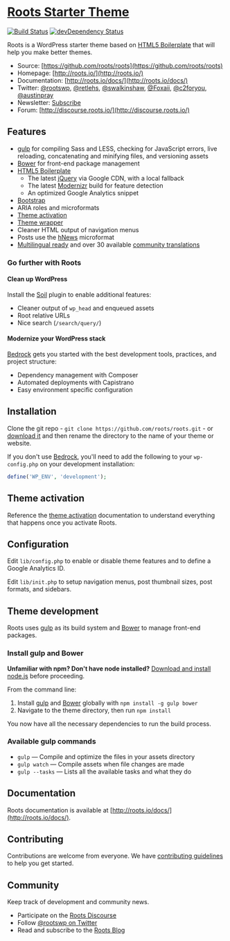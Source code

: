 # [Roots Starter Theme](http://roots.io/)
[![Build Status](https://travis-ci.org/roots/roots.svg)](https://travis-ci.org/roots/roots)
[![devDependency Status](https://david-dm.org/roots/roots/dev-status.svg)](https://david-dm.org/roots/roots#info=devDependencies)

Roots is a WordPress starter theme based on [HTML5 Boilerplate](http://html5boilerplate.com/) that will help you make better themes.

* Source: [https://github.com/roots/roots](https://github.com/roots/roots)
* Homepage: [http://roots.io/](http://roots.io/)
* Documentation: [http://roots.io/docs/](http://roots.io/docs/)
* Twitter: [@rootswp](https://twitter.com/rootswp), [@retlehs](https://twitter.com/retlehs), [@swalkinshaw](https://twitter.com/swalkinshaw), [@Foxaii](https://twitter.com/Foxaii), [@c2foryou](https://twitter.com/c2foryou), [@austinpray](https://twitter.com/austinpray)
* Newsletter: [Subscribe](http://roots.io/subscribe/)
* Forum: [http://discourse.roots.io/](http://discourse.roots.io/)

## Features

* [gulp](http://gulpjs.com/) for compiling Sass and LESS, checking for JavaScript errors, live reloading, concatenating and minifying files, and versioning assets
* [Bower](http://bower.io/) for front-end package management
* [HTML5 Boilerplate](http://html5boilerplate.com/)
  * The latest [jQuery](http://jquery.com/) via Google CDN, with a local fallback
  * The latest [Modernizr](http://modernizr.com/) build for feature detection
  * An optimized Google Analytics snippet
* [Bootstrap](http://getbootstrap.com/)
* ARIA roles and microformats
* [Theme activation](http://roots.io/roots-101/#theme-activation)
* [Theme wrapper](http://roots.io/an-introduction-to-the-roots-theme-wrapper/)
* Cleaner HTML output of navigation menus
* Posts use the [hNews](http://microformats.org/wiki/hnews) microformat
* [Multilingual ready](http://roots.io/wpml/) and over 30 available [community translations](https://github.com/roots/roots-translations)

### Go further with Roots

#### Clean up WordPress
Install the [Soil](https://github.com/roots/soil) plugin to enable additional features:

* Cleaner output of `wp_head` and enqueued assets
* Root relative URLs
* Nice search (`/search/query/`)

#### Modernize your WordPress stack
[Bedrock](https://github.com/roots/bedrock) gets you started with the best development tools, practices, and project structure:

* Dependency management with Composer
* Automated deployments with Capistrano
* Easy environment specific configuration

## Installation

Clone the git repo - `git clone https://github.com/roots/roots.git` - or [download it](https://github.com/roots/roots/zipball/master) and then rename the directory to the name of your theme or website.

If you don't use [Bedrock](https://github.com/roots/bedrock), you'll need to add the following to your `wp-config.php` on your development installation:

```php
define('WP_ENV', 'development');
```

## Theme activation

Reference the [theme activation](http://roots.io/roots-101/#theme-activation) documentation to understand everything that happens once you activate Roots.

## Configuration

Edit `lib/config.php` to enable or disable theme features and to define a Google Analytics ID.

Edit `lib/init.php` to setup navigation menus, post thumbnail sizes, post formats, and sidebars.

## Theme development

Roots uses [gulp](http://gulpjs.com/) as its build system and [Bower](http://bower.io/) to manage front-end packages.

### Install gulp and Bower

**Unfamiliar with npm? Don't have node installed?** [Download and install node.js](http://nodejs.org/download/) before proceeding.

From the command line:

1. Install [gulp](http://gulpjs.com) and [Bower](http://bower.io/) globally with `npm install -g gulp bower`
2. Navigate to the theme directory, then run `npm install`

You now have all the necessary dependencies to run the build process.

### Available gulp commands

* `gulp` — Compile and optimize the files in your assets directory
* `gulp watch` — Compile assets when file changes are made
* `gulp --tasks` — Lists all the available tasks and what they do

## Documentation

Roots documentation is available at [http://roots.io/docs/](http://roots.io/docs/).

## Contributing

Contributions are welcome from everyone. We have [contributing guidelines](CONTRIBUTING.md) to help you get started.

## Community

Keep track of development and community news.

* Participate on the [Roots Discourse](http://discourse.roots.io/)
* Follow [@rootswp on Twitter](https://twitter.com/rootswp)
* Read and subscribe to the [Roots Blog](http://roots.io/blog/)
